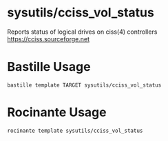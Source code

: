 # sysutils/cciss_vol_status
Reports status of logical drives on ciss(4) controllers
https://cciss.sourceforge.net

# Bastille Usage
```shell
bastille template TARGET sysutils/cciss_vol_status
```

# Rocinante Usage
```shell
rocinante template sysutils/cciss_vol_status
```

